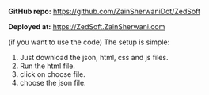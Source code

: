 **GitHub repo:**
https://github.com/ZainSherwaniDot/ZedSoft

**Deployed at:**
https://ZedSoft.ZainSherwani.com

(if you want to use the code) The setup is simple:
1. Just download the json, html, css and js files.
1. Run the html file.
1. click on choose file.
1. choose the json file.